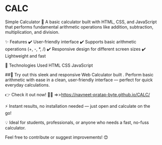 # CALC
Simple Calculator 🧮
A basic calculator built with HTML, CSS, and JavaScript that performs fundamental arithmetic operations like addition, subtraction, multiplication, and division.

✨ Features
✔️ User-friendly interface
✔️ Supports basic arithmetic operations (+, -, *, /)
✔️ Responsive design for different screen sizes
✔️ Lightweight and fast

📌 Technologies Used
HTML
CSS
JavaScript

##🚀 Try out this sleek and responsive Web Calculator built . Perform basic arithmetic with ease in a clean, user-friendly interface — perfect for quick everyday calculations.

👉 Check it out now! 🧮✨ =>>https://navneet-pratap-byte.github.io/CALC/

⚡ Instant results, no installation needed — just open and calculate on the go!

💡 Ideal for students, professionals, or anyone who needs a fast, no-fuss calculator.

Feel free to contribute or suggest improvements! 😊
